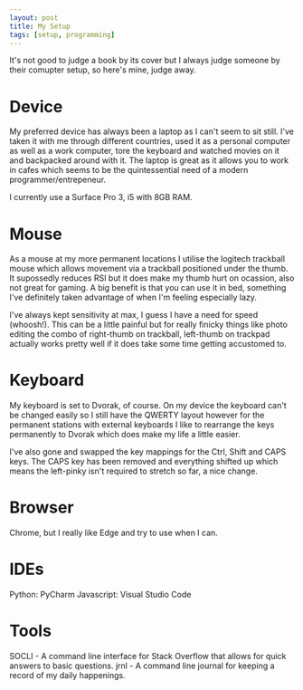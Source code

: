 ```yaml
---
layout: post
title: My Setup
tags: [setup, programming]
---
```


It's not good to judge a book by its cover but I always judge someone by their comupter setup, so here's mine, judge away.

# Device
My preferred device has always been a laptop as I can't seem to sit still. I've taken it with me through different countries, used it as a personal computer as well as a work computer, tore the keyboard and watched movies on it and backpacked around with it. The laptop is great as it allows you to work in cafes which seems to be the quintessential need of a modern programmer/entrepeneur. 

I currently use a Surface Pro 3, i5 with 8GB RAM.

# Mouse
As a mouse at my more permanent locations I utilise the logitech trackball mouse which allows movement via a trackball positioned under the thumb. It supossedly reduces RSI but it does make my thumb hurt on ocassion, also not great for gaming. A big benefit is that you can use it in bed, something I've definitely taken advantage of when I'm feeling especially lazy.

I've always kept sensitivity at max, I guess I have a need for speed (whoosh!). This can be a little painful but for really finicky things like photo editing the combo of right-thumb on trackball, left-thumb on trackpad actually works pretty well if it does take some time getting accustomed to.

# Keyboard
My keyboard is set to Dvorak, of course. On my device the keyboard can't be changed easily so I still have the QWERTY layout however for the permanent stations with external keyboards I like to rearrange the keys permanently to Dvorak which does make my life a little easier.

I've also gone and swapped the key mappings for the Ctrl, Shift and CAPS keys. The CAPS key has been removed and everything shifted up which means the left-pinky isn't required to stretch so far, a nice change.

# Browser
Chrome, but I really like Edge and try to use when I can.

# IDEs
Python: PyCharm
Javascript: Visual Studio Code

# Tools
SOCLI - A command line interface for Stack Overflow that allows for quick answers to basic questions.
jrnl - A command line journal for keeping a record of my daily happenings.
